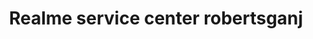 ---
title: "Realme service center robertsganj"
url: /robertsganj/realme-service-center-robertsganj/
shop: mobile phone
---